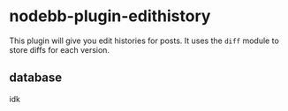 # nodebb-plugin-edithistory

This plugin will give you edit histories for posts. It uses the `diff` module to store diffs for each version.

## database

idk
